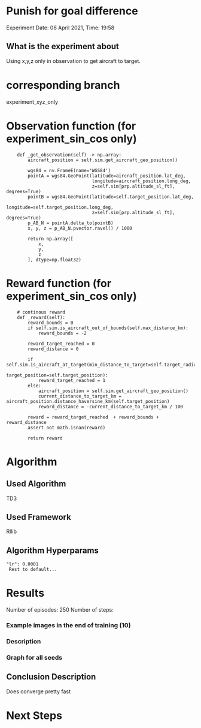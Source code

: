 # Punish for goal difference
Experiment Date: 06 April 2021, Time: 19:58
## What is the experiment about
Using x,y,z only in observation to get aircraft to target. 

# corresponding branch
experiment_xyz_only

# Observation function (for experiment_sin_cos only)
```
    def _get_observation(self) -> np.array:
        aircraft_position = self.sim.get_aircraft_geo_position()

        wgs84 = nv.FrameE(name='WGS84')
        pointA = wgs84.GeoPoint(latitude=aircraft_position.lat_deg,
                                longitude=aircraft_position.long_deg,
                                z=self.sim[prp.altitude_sl_ft], degrees=True)
        pointB = wgs84.GeoPoint(latitude=self.target_position.lat_deg,
                                longitude=self.target_position.long_deg,
                                z=self.sim[prp.altitude_sl_ft], degrees=True)
        p_AB_N = pointA.delta_to(pointB)
        x, y, z = p_AB_N.pvector.ravel() / 1000

        return np.array([
            x,
            y,
            z
        ], dtype=np.float32)
```

# Reward function (for experiment_sin_cos only)
```
    # continous reward
    def _reward(self):
        reward_bounds = 0
        if self.sim.is_aircraft_out_of_bounds(self.max_distance_km):
            reward_bounds = -2

        reward_target_reached = 0
        reward_distance = 0

        if self.sim.is_aircraft_at_target(min_distance_to_target=self.target_radius_km,
                                          target_position=self.target_position):
            reward_target_reached = 1
        else:
            aircraft_position = self.sim.get_aircraft_geo_position()
            current_distance_to_target_km = aircraft_position.distance_haversine_km(self.target_position)
            reward_distance = -current_distance_to_target_km / 100

        reward = reward_target_reached  + reward_bounds + reward_distance
        assert not math.isnan(reward)

        return reward
```

# Algorithm
## Used Algorithm
TD3
## Used Framework
Rllib
## Algorithm Hyperparams
```
"lr": 0.0001
 Rest to default...
```

# Results
Number of episodes: 250
Number of steps:


### Example images in the end of training (10)

### Description

### Graph for all seeds

## Conclusion Description
Does converge pretty fast
# Next Steps
